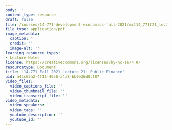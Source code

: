 ```yaml
---
body: ''
content_type: resource
draft: false
file: /courses/14-771-development-economics-fall-2021/mit14_771f21_lec21_pf4.pdf
file_type: application/pdf
image_metadata:
  caption: ''
  credit: ''
  image-alt: ''
learning_resource_types:
- Lecture Notes
license: https://creativecommons.org/licenses/by-nc-sa/4.0/
resourcetype: Document
title: '14.771 Fall 2021 Lecture 21: Public Finance'
uid: a41c65a2-4f11-4656-a4a8-bb0e36d0cf87
video_files:
  video_captions_file: ''
  video_thumbnail_file: ''
  video_transcript_file: ''
video_metadata:
  video_speakers: ''
  video_tags: ''
  youtube_description: ''
  youtube_id: ''
---
```

